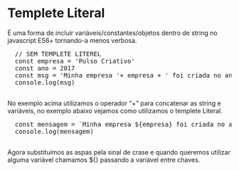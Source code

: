 <h1> Templete Literal </h1>

<p>É uma forma de incluir variáveis/constantes/objetos dentro de string no javascript ES6+ tornando-a menos verbosa.</p>

<div>
 <pre>
  // SEM TEMPLETE LITEREL
  const empresa = 'Pulso Criativo'
  const ano = 2017
  const msg = 'Minha empresa '+ empresa + ' foi criada no ano de '+ ano+'.'
  console.log(msg)
 </pre>
</div>

<p>No exemplo acima utilizamos o operador “+” para concatenar as string e variáveis, no exemplo abaixo vejamos como utilizamos o templete Literal.</p>

<div>
 <pre>
  const mensagem = `Minha empresa <span >${</span>empresa} foi criada no ano de ${ano}.`
  console.log(mensagem)
 </pre>
</div>

<p>Agora substituímos as aspas pela sinal de crase e quando queremos utilizar alguma variável chamamos ${} passando a variável entre chaves.</p>
